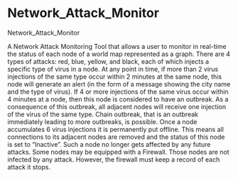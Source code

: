 # Network_Attack_Monitor
Network_Attack_Monitor

A Network Attack Monitoring Tool that allows a user to monitor in real-time the status of each node of a
world map represented as a graph. There are 4 types of attacks: red, blue, yellow, and black, each of which injects a specific type of virus in a node. 
At any point in time, if more than 2 virus injections of the same type occur within 2 minutes at the same node, 
this node will generate an alert (in the form of a message showing the city name and the type of virus). 
If 4 or more injections of the same virus occur within 4 minutes at a node, then this node is considered to have an outbreak.
As a consequence of this outbreak, all adjacent nodes will receive one injection of the virus of the same type. 
Chain outbreak, that is an outbreak immediately leading to more outbreaks, is possible. 
Once a node accumulates 6 virus injections it is permanently put offline. 
This means all connections to its adjacent nodes are removed and the status of this node is set to “Inactive”. 
Such a node no longer gets affected by any future attacks.
Some nodes may be equipped with a Firewall. Those nodes are not infected by any attack. However, the firewall must keep a record of each attack it stops.
